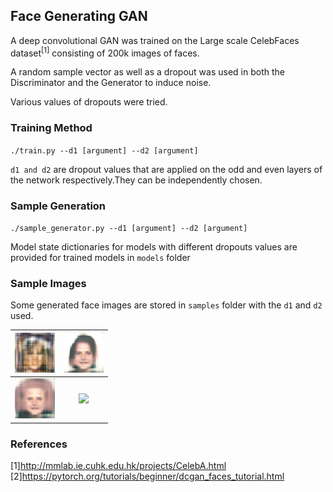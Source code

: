 ## Face Generating GAN

A deep convolutional GAN was trained on the Large scale CelebFaces dataset<sup>[1]</sup> consisting of 200k images of faces.

A random sample vector as well as a dropout was used in both the Discriminator and the Generator to induce  noise.

Various values of dropouts were tried.

### Training Method 
<code>./train.py --d1 [argument] --d2 [argument] </code>

<code>d1 and d2</code> are dropout values that are applied on the odd and even layers of the network respectively.They can be independently chosen.

### Sample Generation

<code>./sample_generator.py --d1 [argument] --d2 [argument] </code>

Model state dictionaries for models with different dropouts values are provided for trained models in <code>models</code> folder


### Sample Images

Some generated face images are stored in <code>samples</code> folder with the <code>d1</code> and <code>d2</code> used.

![](samples/dp12dp20.png)            | ![](samples/dp17dp27_2.png)
:-------------------------:|:-------------------------:
![](samples/dp17dp27.png)  |  ![](sample_images/dp17dp27_1.png)

### References  
[1]http://mmlab.ie.cuhk.edu.hk/projects/CelebA.html  
[2]https://pytorch.org/tutorials/beginner/dcgan_faces_tutorial.html

